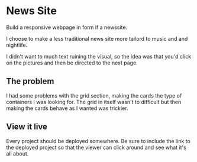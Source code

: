 # News Site
Build a responsive webpage in form if a newssite. 
 
I choose to make a less traditional news site more tailord to music and and nightlife. 

I didn't want to much text ruining the visual, so the idea was that you'd click on the pictures and then be directed to the next page. 

## The problem

I had some problems with the grid section, making the cards the type of containers I was looking for. 
The grid in itself wasn't to difficult but then making the cards behave as I wanted was trickier. 

## View it live
Every project should be deployed somewhere. Be sure to include the link to the deployed project so that the viewer can click around and see what it's all about.
